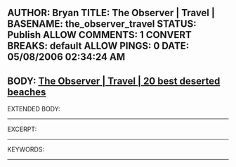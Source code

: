AUTHOR: Bryan
TITLE: The Observer | Travel |
BASENAME: the_observer_travel
STATUS: Publish
ALLOW COMMENTS: 1
CONVERT BREAKS: __default__
ALLOW PINGS: 0
DATE: 05/08/2006 02:34:24 AM
-----
BODY:
<a title="The Observer | Travel | 20 best deserted beaches" href="http://observer.guardian.co.uk/travel/story/0,,1769276,00.html?gusrc=rss">The Observer | Travel | 20 best deserted beaches</a>
-----
EXTENDED BODY:

-----
EXCERPT:

-----
KEYWORDS:

-----


